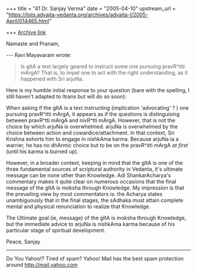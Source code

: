 +++
title = "41 Dr. Sanjay Verma"
date = "2005-04-10"
upstream_url = "https://lists.advaita-vedanta.org/archives/advaita-l/2005-April/014465.html"

+++
[Archive link](https://lists.advaita-vedanta.org/archives/advaita-l/2005-April/014465.html)

Namaste and Pranam,


--- Ravi Mayavaram <ravi at ambaa.org> wrote:
> Is gItA a text largely geared to instruct some
> one pursuing pravR^itti 
> mArgA? That is, to impel one to act with the
> right understanding, as it 
> happened with Sri arjuNa.

Here is my humble initial response to your
question (bare with the spelling, I still haven't
adapted to Itrans but will do so soon):

When asking if the gItA is a text instructing
(implication 'advocating' ? ) one pursuing
pravR^itti mArgA, it appears as if the questions
is distinguising between pravR^tti mArgA and
nivR^tti mArgA. However, that is not the choice
by which arjuNa is overwhelmed. arjuNa is
overwhelmed by the choice between action and
cowardice/attachment. In that context, Sri
Krishna exhorts him to engage in nishkAma karma.
Because arjuNa ia a warrier, he has no dhArmic
choice but to be on the pravR^itti mArgA *at
first* (until his karma is burned up).

However, in a broader context, keeping in mind
that the gItA is one of the three fundamental
sources of scriptural authority in Vedanta, it's
ultimate message can be none other than
Knowledge. Adi ShankarAcharya's commentary makes
it quite clear on numerous occasions that the
final message of the gItA is moksha through
Knowledge. My impression is that the prevailing
view by most commentators is: the Acharya states
unambiguously that in the final stages, the
sAdhaka must attain complete mental and physical
renunciation to realize that Knowledge.

The Ultimate goal (ie, message) of the gItA is
moksha through Knowledge, but the immediate
advice to arjuNa is nishkAma karma because of his
particular stage of spiritual development.

Peace,
Sanjay

__________________________________________________
Do You Yahoo!?
Tired of spam?  Yahoo! Mail has the best spam protection around 
http://mail.yahoo.com 

